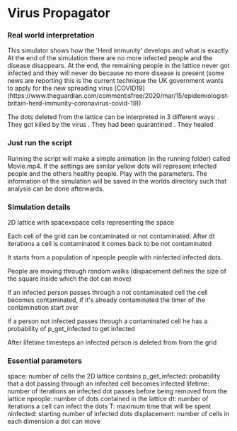 <h1> Virus Propagator </h1>
<h3> Real world interpretation </h3>
<p>
This simulator shows how the 'Herd immunity' develops and what is exactly.
At the end of the simulation there are no more infected people and the disease
disappears. 
At the end, the remaining people in the lattice never got infected and they will never do
because no more disease is present (some news are reporting this is the current technique 
the UK government wants to apply for the new spreading virus [COVID19](https://www.theguardian.com/commentisfree/2020/mar/15/epidemiologist-britain-herd-immunity-coronavirus-covid-19))

The dots deleted from the lattice can be interpreted in 3 different ways:
. They got killed by the virus
. They had been quarantined
. They healed
</p>
<h3> Just run the script </h3>
<p>
Running the script will make a simple animation (in
the running folder) called Movie.mp4. If the settings
are similar yellow dots will represent infected people and
the others healthy people. 
Play with the parameters. The information of the simulation
will be saved in the worlds directory such that analysis can be done
afterwards. 
</p>
<h3> Simulation details </h3>
<p>

2D lattice with spacexspace cells representing the space

Each cell of the grid can be contaminated or not contaminated. 
After dt iterations a cell is contaminated it comes back to be not 
contaminated

It starts from a population of npeople people with ninfected infected dots.

People are moving through random walks (dispacement defines the 
size of the square inside which the dot can move)

If an infected person passes through a not contaminated cell the 
cell becomes contaminated, if it's already contaminated the timer 
of the contamination start over

If a person not infected passes through a contaminated cell he has a 
probability of p_get_infected to get infected

After lifetime timesteps an infected person is deleted from from the grid
</p>
<h3> Essential parameters </h3>
<p>
space: number of cells the 2D lattice contains
p_get_infected: probability that a dot passing through
an infected cell becomes infected
lifetime: number of iterations an infected dot passes before
being removed from the lattice
npeople: number of dots contained in the lattice
dt: number of iterations a cell can infect the dots
T: maximum time that will be spent
ninfected: starting number of infected dots
displacement: number of cells in each dimension a dot can move
</p>
